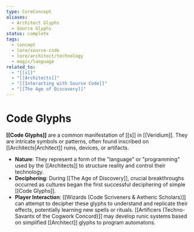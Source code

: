 ```yaml
---
type: CoreConcept
aliases:
  - Architect Glyphs
  - Source Glyphs
status: complete
tags:
  - concept
  - lore/source-code
  - lore/architect/technology
  - magic/language
related_to:
  - "[[s]]"
  - "[[Architects]]"
  - "[[Interacting with Source Code]]"
  - "[[The Age of Discovery]]"
---
```

# Code Glyphs

**[[Code Glyphs]]** are a common manifestation of [[s]] in [[Veridium]]. They are intricate symbols or patterns, often found inscribed on [[Architects|Architect]] ruins, devices, or artifacts.

* **Nature**: They represent a form of the "language" or "programming" used by the [[Architects]] to structure reality and control their technology.
* **Deciphering**: During [[The Age of Discovery]], crucial breakthroughs occurred as cultures began the first successful deciphering of simple [[Code Glyphs]].
* **Player Interaction**: [[Wizards (Code Scriveners & Aetheric Scholars)]] can attempt to decipher these glyphs to understand and replicate their effects, potentially learning new spells or rituals. [[Artificers (Techno-Savants of the Cogwork Concord)]] may develop runic systems based on simplified [[Architect]] glyphs to program automatons.